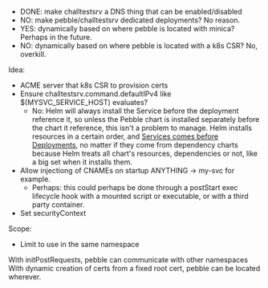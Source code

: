 - DONE: make challtestsrv a DNS thing that can be enabled/disabled
- NO: make pebble/challtestsrv dedicated deployments? No reason.
- YES: dynamically based on where pebble is located with minica? Perhaps in the future.
- NO: dynamically based on where pebble is located with a k8s CSR? No, overkill.

Idea:
- ACME server that k8s CSR to provision certs
- Ensure challtestsrv.command.defaultIPv4 like $(MYSVC_SERVICE_HOST) evaluates?
  - No: Helm will always install the Service before the deployment reference it,
    so unless the Pebble chart is installed separately before the chart it
    reference, this isn't a problem to manage. Helm installs resources in a
    certain order, and [Services comes before
    Deployments](https://github.com/helm/helm/blob/d5d96ed3cf1c7b555a3381c370faf99eb0dcc42f/pkg/releaseutil/kind_sorter.go#L31),
    no matter if they come from dependency charts because Helm treats all
    chart's resources, dependencies or not, like a big set when it installs
    them.
- Allow injectiong of CNAMEs on startup ANYTHING -> my-svc for example.
  - Perhaps: this could perhaps be done through a postStart exec lifecycle hook
    with a mounted script or executable, or with a third party container.
- Set securityContext

Scope:
- Limit to use in the same namespace

With initPostRequests, pebble can communicate with other namespaces
With dynamic creation of certs from a fixed root cert, pebble can be located wherever.
